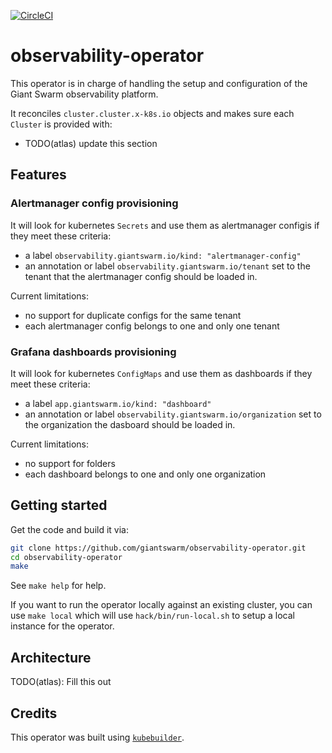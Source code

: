 [![CircleCI](https://dl.circleci.com/status-badge/img/gh/giantswarm/observability-operator/tree/main.svg?style=svg)](https://dl.circleci.com/status-badge/redirect/gh/giantswarm/observability-operator/tree/main)

# observability-operator

This operator is in charge of handling the setup and configuration of the Giant Swarm observability platform.

It reconciles `cluster.cluster.x-k8s.io` objects and makes sure each `Cluster` is provided with:
- TODO(atlas) update this section

## Features

### Alertmanager config provisioning

It will look for kubernetes `Secrets` and use them as alertmanager configis if they meet these criteria:
- a label `observability.giantswarm.io/kind: "alertmanager-config"`
- an annotation or label `observability.giantswarm.io/tenant` set to the tenant that the alertmanager config should be loaded in.

Current limitations:
- no support for duplicate configs for the same tenant
- each alertmanager config belongs to one and only one tenant

### Grafana dashboards provisioning

It will look for kubernetes `ConfigMaps` and use them as dashboards if they meet these criteria:
- a label `app.giantswarm.io/kind: "dashboard"`
- an annotation or label `observability.giantswarm.io/organization` set to the organization the dasboard should be loaded in.

Current limitations:
- no support for folders
- each dashboard belongs to one and only one organization

## Getting started

Get the code and build it via:

```bash
git clone https://github.com/giantswarm/observability-operator.git
cd observability-operator
make
```

See `make help` for help.

If you want to run the operator locally against an existing cluster, you can use `make local` which will use `hack/bin/run-local.sh` to setup a local instance for the operator.

## Architecture

TODO(atlas): Fill this out

## Credits

This operator was built using [`kubebuilder`](https://book.kubebuilder.io/quick-start.html).
